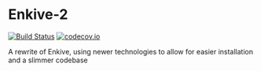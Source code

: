 # Enkive-2
[![Build Status](https://travis-ci.org/lndobryden/Enkive-2.svg?branch=master)](https://travis-ci.org/lndobryden/Enkive-2)
[![codecov.io](https://codecov.io/github/lndobryden/Enkive-2/coverage.svg?branch=master)](https://codecov.io/github/lndobryden/Enkive-2?branch=master)

A rewrite of Enkive, using newer technologies to allow for easier installation and a slimmer codebase

